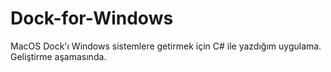 # Dock-for-Windows
 MacOS Dock'ı Windows sistemlere getirmek için C# ile yazdığım uygulama. Geliştirme aşamasında.
